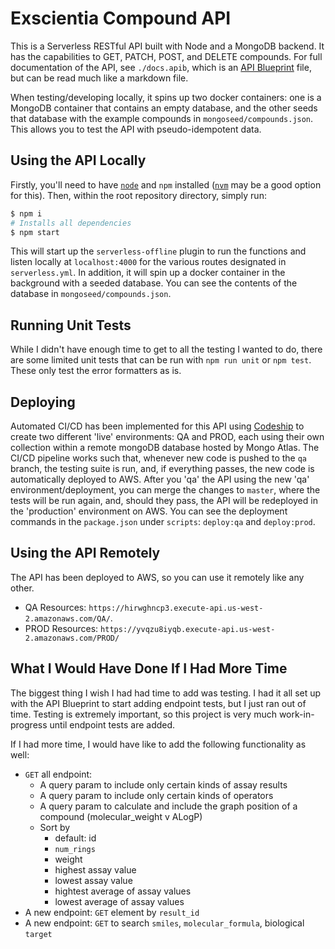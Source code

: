 # Exscientia Compound API

This is a Serverless RESTful API built with Node and a MongoDB backend. It has the capabilities to GET, PATCH, POST, and DELETE compounds. For full documentation of the API, see `./docs.apib`, which is an [API Blueprint](https://apiblueprint.org/) file, but can be read much like a markdown file.

When testing/developing locally, it spins up two docker containers: one is a MongoDB container that contains an empty database, and the other seeds that database with the example compounds in `mongoseed/compounds.json`. This allows you to test the API with pseudo-idempotent data.

## Using the API Locally

Firstly, you'll need to have [`node`](https://nodejs.org/en/) and `npm` installed ([`nvm`](https://github.com/nvm-sh/nvm) may be a good option for this). Then, within the root repository directory, simply run:

```bash
$ npm i
# Installs all dependencies
$ npm start
```

This will start up the `serverless-offline` plugin to run the functions and listen locally at `localhost:4000` for the various routes designated in `serverless.yml`. In addition, it will spin up a docker container in the background with a seeded database. You can see the contents of the database in `mongoseed/compounds.json`.

## Running Unit Tests

While I didn't have enough time to get to all the testing I wanted to do, there are some limited unit tests that can be run with `npm run unit` or `npm test`. These only test the error formatters as is.

## Deploying

Automated CI/CD has been implemented for this API using [Codeship](https://codeship.com/) to create two different 'live' environments: QA and PROD, each using their own collection within a remote mongoDB database hosted by Mongo Atlas. The CI/CD pipeline works such that, whenever new code is pushed to the `qa` branch, the testing suite is run, and, if everything passes, the new code is automatically deployed to AWS. After you 'qa' the API using the new 'qa' environment/deployment, you can merge the changes to `master`, where the tests will be run again, and, should they pass, the API will be redeployed in the 'production' environment on AWS. You can see the deployment commands in the `package.json` under `scripts`: `deploy:qa` and `deploy:prod`.

## Using the API Remotely

The API has been deployed to AWS, so you can use it remotely like any other.

- QA Resources: `https://hirwghncp3.execute-api.us-west-2.amazonaws.com/QA/`.
- PROD Resources: `https://yvqzu8iyqb.execute-api.us-west-2.amazonaws.com/PROD/`

## What I Would Have Done If I Had More Time

The biggest thing I wish I had had time to add was testing. I had it all set up with the API Blueprint to start adding endpoint tests, but I just ran out of time. Testing is extremely important, so this project is very much work-in-progress until endpoint tests are added.

If I had more time, I would have like to add the following functionality as well:

- `GET` all endpoint:
  - A query param to include only certain kinds of assay results
  - A query param to include only certain kinds of operators
  - A query param to calculate and include the graph position of a compound (molecular_weight v ALogP)
  - Sort by
    - default: id
    - `num_rings`
    - weight
    - highest assay value
    - lowest assay value
    - hightest average of assay values
    - lowest average of assay values
- A new endpoint: `GET` element by `result_id`
- A new endpoint: `GET` to search `smiles`, `molecular_formula`, biological `target`
